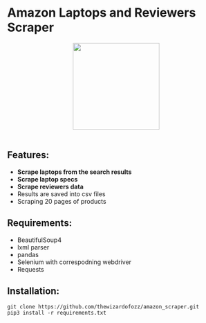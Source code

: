 
# Amazon Laptops and Reviewers Scraper

<p align="center">
  <img src="http://static1.businessinsider.com/image/539f3ffbecad044276726c01-960/amazon-com-logo.jpg" width="200"><br><br>
</p>

## Features:
-   **Scrape laptops from the search results**
-   **Scrape laptop specs**
-   **Scrape reviewers data**
-   Results are saved into csv files
-   Scraping 20 pages of products

## Requirements:
- BeautifulSoup4
- lxml parser
- pandas
- Selenium with correspodning webdriver
- Requests

## Installation:
  ```
  git clone https://github.com/thewizardofozz/amazon_scraper.git
  pip3 install -r requirements.txt
  ```
  
  
